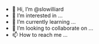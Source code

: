 - 👋 Hi, I’m @slowilliard
- 👀 I’m interested in ...
- 🌱 I’m currently learning ...
- 💞️ I’m looking to collaborate on ...
- 📫 How to reach me ...

<!---
slowilliard/slowilliard is a ✨ special ✨ repository because its `README.md` (this file) appears on your GitHub profile.
You can click the Preview link to take a look at your changes.
--->
